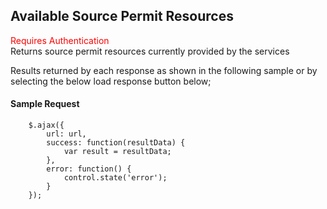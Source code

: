 ## Available Source Permit Resources
<span style="color:red">Requires Authentication</span>  
Returns source permit resources currently provided by the services

Results returned by each response as shown in the following sample or by selecting the below load response button below;
#### Sample Request
```
	$.ajax({
		url: url,
		success: function(resultData) { 
			var result = resultData;
		},
		error: function() {
			control.state('error');
		}
	});
```
